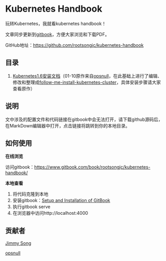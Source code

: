 # Kubernetes Handbook

玩转Kubernetes，我就看kubernetes handbook！

文章同步更新到[gitbook](https://www.gitbook.com/book/rootsongjc/kubernetes-handbook/details)，方便大家浏览和下载PDF。

GitHub地址：https://github.com/rootsongjc/kubernetes-handbook

## 目录

1. [Kubernetes1.6安装文档](00-kubernetes安装前言.md)（01-10原作来自[opsnull](https://github.com/opsnull/follow-me-install-kubernetes-cluster)，在此基础上进行了编辑、修改和整理成[follow-me-install-kubernetes-cluster](https://github.com/rootsongjc/follow-me-install-kubernetes-cluster)，具体安装步骤请大家查看原作）

## 说明

文中涉及的配置文件和代码链接在gitbook中会无法打开，请下载github源码后，在MarkDown编辑器中打开，点击链接将跳转到你的本地目录。

## 如何使用

**在线浏览**

访问gitbook：https://www.gitbook.com/book/rootsongjc/kubernetes-handbook/

**本地查看**

1. 将代码克隆到本地
2. 安装gitbook：[Setup and Installation of GitBook](https://github.com/GitbookIO/gitbook/blob/master/docs/setup.md)
3. 执行gitbook serve
4. 在浏览器中访问http://localhost:4000

## 贡献者

[Jimmy Song](http://rootsongjc.github.io/about)

[opsnull](http://github.com/opsnull)